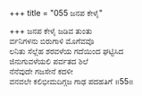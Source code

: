 +++
title = "055 ಜನಪ ಕೇಳೈ"

+++
ಜನಪ ಕೇಳೈ ಜಡಿವ ತುಂತು  
ರ್ವನಿಗಳನು ಬಿರುಗಾಳಿ ಮೊಗೆವವೊ  
ಲನಿತು ಸೆಲ್ಲೆಹ ಶರವಳೆಯ ಗದೆಯಿಂದ ಘಟ್ಟಿಸಿದ  
ಜಿನುಗುವಳೆಯಲಿ ಪರ್ವತದ ಶಿಲೆ  
ನೆನೆವುದೇ ಗಜಸೇನೆ ಕದಳೀ  
ವನವಲೇ ಕಲಿಭೀಮದಿಗ್ಗಜ ಗಾಢ ಪದಹತಿಗೆ      ॥55॥